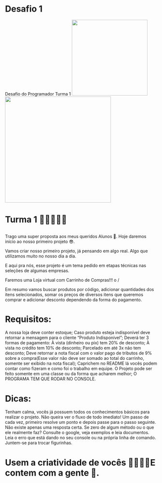 # Desafio 1
Desafio do Programador Turma 1
<img src="https://user-images.githubusercontent.com/92064386/138007193-47cac947-928e-4909-a299-0ae99b35eed9.png" width="250"/>
<img src="https://user-images.githubusercontent.com/92064386/138007156-3ae6e393-a770-4bf7-85cb-9f9d390fb118.png" width="350"/>


# Turma 1 👩‍💻👨‍💻🚀
##
Trago uma super proposta aos meus queridos Alunos 🥰.
 Hoje daremos início ao nosso primeiro projeto 😎.

 Vamos criar nosso primeiro projeto, já pensando em algo real. Algo que utilizamos muito   no nosso dia a dia.

 E aqui pra nós, esse projeto é um tema pedido em etapas técnicas nas seleções de            algumas empresas.

Faremos uma Loja virtual com Carrinho de Compras!!! o /

Em resumo vamos buscar produtos por código, adicionar quantidades dos itens selecionados, somar os preços de diversos itens que queremos comprar e adicionar desconto dependendo da forma do pagamento.

# Requisitos:

A nossa loja deve conter estoque;
Caso produto esteja indisponível deve retornar a mensagem para o cliente “Produto Indisponível”;
Deverá ter 3 formas de pagamento: 
À vista (dinheiro ou pix) tem 20% de desconto;
À vista no crédito tem 10% de desconto;
Parcelado em até 3x não tem desconto;
Deve retornar a nota fiscal com o valor pago de tributos de 9% sobre a compra(Esse valor não deve ser somado ao total do carrinho, somente ser exibido na nota fiscal);
Caprichem no README lá vocês podem contar como fizeram e como foi o trabalho em equipe.
O Projeto pode ser feito somente em uma classe ou da forma que acharem melhor;
O PROGRAMA TEM QUE RODAR NO CONSOLE.


# Dicas:
Tenham calma, vocês já possuem todos os conhecimentos básicos para realizar o projeto.
Não queira ver o fluxo de todo imediato! Um passo de cada vez, primeiro resolve um ponto e depois passe para o passo seguinte.
Não existe apenas uma resposta certa.
Se zero de algum método ou o que ele realmente faz? Consulte o google, veja exemplos e leia documentos.
Leia o erro que está dando no seu console ou na própria linha de comando.
Juntem-se para trocar figurinhas.

# Usem a criatividade de vocês 🚀🚀🚀🚀E contem com a gente 🧡.
